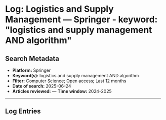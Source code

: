 # Log: Logistics and Supply Management — Springer - keyword: "logistics and supply management AND algorithm"

## Search Metadata

- **Platform:** Springer
- **Keyword(s):** logistics and supply management AND algorithm
- **Filter:** Computer Science; Open access; Last 12 months
- **Date of search:** 2025-06-24
- **Articles reviewed:**
— **Time window:** 2024-2025

---

## Log Entries

